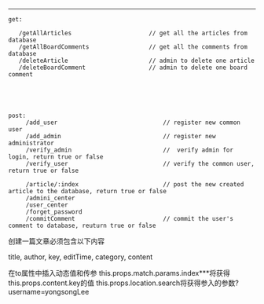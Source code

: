 

------------------------------------------------------------------------------------------
    get:

	   /getAllArticles						// get all the articles from database
	   /getAllBoardComments					// get all the comments from database
	   /deleteArticle                       // admin to delete one article
	   /deleteBoardComment                  // admin to delete one board comment





    post:
		 /add_user                              // register new common user
		 /add_admin                             // register new administrator
	     /verify_admin                          //  verify admin for login, return true or false
		 /verify_user							// verify the common user, return true or false
		 
		 /article/:index						// post the new created article to the database, return true or false
		 /admini_center
		 /user_center
		 /forget_password							
		 /commitComment							// commit the user's comment to database, reuturn true or false
		 


创建一篇文章必须包含以下内容

   title, author, key, editTime, category, content

<Link to={`/article/${this.props.content.key}?username=yongsongLee`}> 在to属性中插入动态值和传参
this.props.match.params.index***将获得this.props.content.key的值
this.props.location.search将获得参入的参数?username=yongsongLee